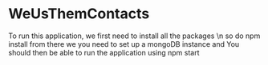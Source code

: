 # WeUsThemContacts

To run this application, we first need to install all the packages \n
so do npm install from there we you need to set up a mongoDB instance and 
You should then be able to run the application using npm start
